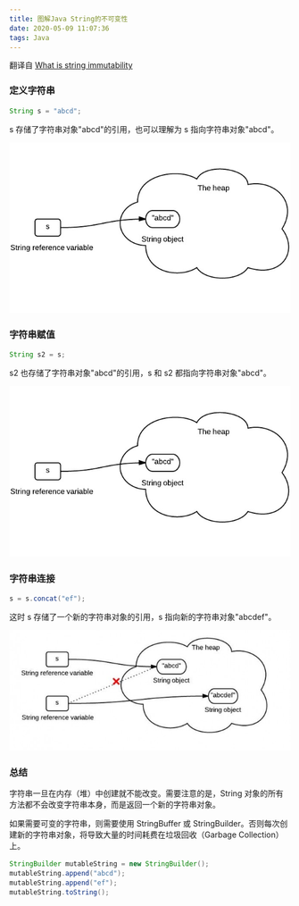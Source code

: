 ```yaml
---
title: 图解Java String的不可变性
date: 2020-05-09 11:07:36
tags: Java
---
```

翻译自 [What is string immutability](http://www.programcreek.com/2009/02/diagram-to-show-java-strings-immutability/)

### 定义字符串

```java
String s = "abcd";
```

s 存储了字符串对象"abcd"的引用，也可以理解为 s 指向字符串对象"abcd"。

![reference new string](/images/reference_new_string.jpeg)

### 字符串赋值

```java
String s2 = s;
```

s2 也存储了字符串对象"abcd"的引用，s 和 s2 都指向字符串对象"abcd"。

![reference string](/images/reference_string.jpeg)

### 字符串连接

```java
s = s.concat("ef");
```

这时 s 存储了一个新的字符串对象的引用，s 指向新的字符串对象"abcdef"。

![update reference](/images/update_reference.jpeg)

### 总结

字符串一旦在内存（堆）中创建就不能改变。需要注意的是，String 对象的所有方法都不会改变字符串本身，而是返回一个新的字符串对象。

如果需要可变的字符串，则需要使用 StringBuffer 或 StringBuilder。否则每次创建新的字符串对象，将导致大量的时间耗费在垃圾回收（Garbage Collection）上。

```java
StringBuilder mutableString = new StringBuilder();
mutableString.append("abcd");
mutableString.append("ef");
mutableString.toString();
```
